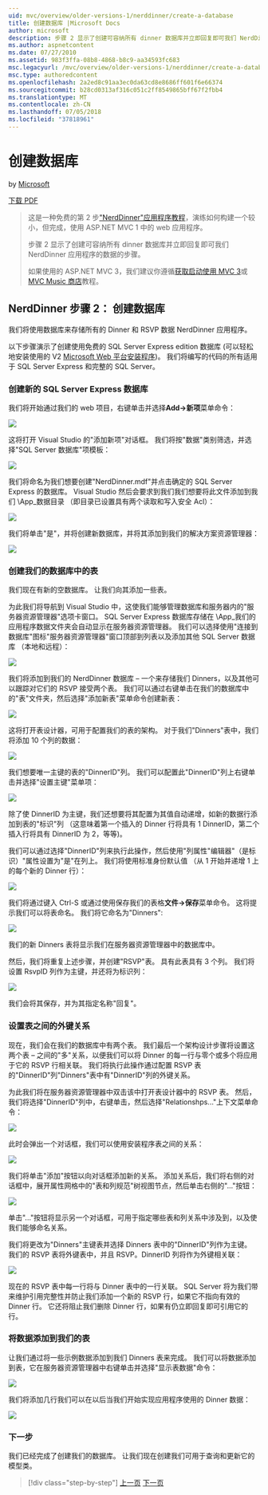 ```yaml
---
uid: mvc/overview/older-versions-1/nerddinner/create-a-database
title: 创建数据库 |Microsoft Docs
author: microsoft
description: 步骤 2 显示了创建可容纳所有 dinner 数据库并立即回复即可我们 NerdDinner 应用程序的数据的步骤。
ms.author: aspnetcontent
ms.date: 07/27/2010
ms.assetid: 983f3ffa-08b8-4868-b8c9-aa34593fc683
msc.legacyurl: /mvc/overview/older-versions-1/nerddinner/create-a-database
msc.type: authoredcontent
ms.openlocfilehash: 2a2ed8c91aa3ec0da63cd8e8686ff601f6e66374
ms.sourcegitcommit: b28cd0313af316c051c2ff8549865bff67f2fbb4
ms.translationtype: MT
ms.contentlocale: zh-CN
ms.lasthandoff: 07/05/2018
ms.locfileid: "37818961"
---
```

<a name="create-a-database"></a>创建数据库
====================
by [Microsoft](https://github.com/microsoft)

[下载 PDF](http://aspnetmvcbook.s3.amazonaws.com/aspnetmvc-nerdinner_v1.pdf)

> 这是一种免费的第 2 步["NerdDinner"应用程序教程](introducing-the-nerddinner-tutorial.md)，演练如何构建一个较小，但完成，使用 ASP.NET MVC 1 中的 web 应用程序。
> 
> 步骤 2 显示了创建可容纳所有 dinner 数据库并立即回复即可我们 NerdDinner 应用程序的数据的步骤。
> 
> 如果使用的 ASP.NET MVC 3，我们建议你遵循[获取启动使用 MVC 3](../../older-versions/getting-started-with-aspnet-mvc3/cs/intro-to-aspnet-mvc-3.md)或[MVC Music 商店](../../older-versions/mvc-music-store/mvc-music-store-part-1.md)教程。


## <a name="nerddinner-step-2-creating-the-database"></a>NerdDinner 步骤 2： 创建数据库

我们将使用数据库来存储所有的 Dinner 和 RSVP 数据 NerdDinner 应用程序。

以下步骤演示了创建使用免费的 SQL Server Express edition 数据库 (可以轻松地安装使用的 V2 [Microsoft Web 平台安装程序](https://www.microsoft.com/web/downloads/platform.aspx))。 我们将编写的代码的所有适用于 SQL Server Express 和完整的 SQL Server。

### <a name="creating-a-new-sql-server-express-database"></a>创建新的 SQL Server Express 数据库

我们将开始通过我们的 web 项目，右键单击并选择**Add-&gt;新项**菜单命令：

![](create-a-database/_static/image1.png)

这将打开 Visual Studio 的"添加新项"对话框。 我们将按"数据"类别筛选，并选择"SQL Server 数据库"项模板：

![](create-a-database/_static/image2.png)

我们将命名为我们想要创建"NerdDinner.mdf"并点击确定的 SQL Server Express 的数据库。 Visual Studio 然后会要求到我们我们想要将此文件添加到我们 \App\_数据目录 （即目录已设置具有两个读取和写入安全 Acl）：

![](create-a-database/_static/image3.png)

我们将单击"是"，并将创建新数据库，并将其添加到我们的解决方案资源管理器：

![](create-a-database/_static/image4.png)

### <a name="creating-tables-within-our-database"></a>创建我们的数据库中的表

我们现在有新的空数据库。 让我们向其添加一些表。

为此我们将导航到 Visual Studio 中，这使我们能够管理数据库和服务器内的"服务器资源管理器"选项卡窗口。 SQL Server Express 数据库存储在 \App\_我们的应用程序数据文件夹会自动显示在服务器资源管理器。 我们可以选择使用"连接到数据库"图标"服务器资源管理器"窗口顶部到列表以及添加其他 SQL Server 数据库 （本地和远程）：

![](create-a-database/_static/image5.png)

我们将添加到我们的 NerdDinner 数据库 – 一个来存储我们 Dinners，以及其他可以跟踪对它们的 RSVP 接受两个表。 我们可以通过右键单击在我们的数据库中的"表"文件夹，然后选择"添加新表"菜单命令创建新表：

![](create-a-database/_static/image6.png)

这将打开表设计器，可用于配置我们的表的架构。 对于我们"Dinners"表中，我们将添加 10 个列的数据：

![](create-a-database/_static/image7.png)

我们想要唯一主键的表的"DinnerID"列。 我们可以配置此"DinnerID"列上右键单击并选择"设置主键"菜单项：

![](create-a-database/_static/image8.png)

除了使 DinnerID 为主键，我们还想要将其配置为其值自动递增，如新的数据行添加到表的"标识"列 （这意味着第一个插入的 Dinner 行将具有 1 DinnerID，第二个插入行将具有 DinnerID 为 2，等等)。

我们可以通过选择"DinnerID"列来执行此操作，然后使用"列属性"编辑器"（是标识）"属性设置为"是"在列上。 我们将使用标准身份默认值 （从 1 开始并递增 1 上的每个新的 Dinner 行）：

![](create-a-database/_static/image9.png)

我们将通过键入 Ctrl-S 或通过使用保存我们的表格**文件-&gt;保存**菜单命令。 这将提示我们可以将表命名。 我们将它命名为"Dinners":

![](create-a-database/_static/image10.png)

我们的新 Dinners 表将显示我们在服务器资源管理器中的数据库中。

然后，我们将重复上述步骤，并创建"RSVP"表。 具有此表具有 3 个列。 我们将设置 RsvpID 列作为主键，并还将为标识列：

![](create-a-database/_static/image11.png)

我们会将其保存，并为其指定名称"回复"。

### <a name="setting-up-a-foreign-key-relationship-between-tables"></a>设置表之间的外键关系

现在，我们会在我们的数据库中有两个表。 我们最后一个架构设计步骤将设置这两个表 – 之间的"多"关系，以便我们可以将 Dinner 的每一行与零个或多个将应用于它的 RSVP 行相关联。 我们将执行此操作通过配置 RSVP 表的"DinnerID"列"Dinners"表中有"DinnerID"列的外键关系。

为此我们将在服务器资源管理器中双击该中打开表设计器中的 RSVP 表。 然后，我们将选择"DinnerID"列中，右键单击，然后选择"Relationshps..."上下文菜单命令：

![](create-a-database/_static/image12.png)

此时会弹出一个对话框，我们可以使用安装程序表之间的关系：

![](create-a-database/_static/image13.png)

我们将单击"添加"按钮以向对话框添加新的关系。 添加关系后，我们将右侧的对话框中，展开属性网格中的"表和列规范"树视图节点，然后单击右侧的"..."按钮：

![](create-a-database/_static/image14.png)

单击"..."按钮将显示另一个对话框，可用于指定哪些表和列关系中涉及到，以及使我们能够命名关系。

我们将更改为"Dinners"主键表并选择 Dinners 表中的"DinnerID"列作为主键。 我们的 RSVP 表将外键表中，并且 RSVP。DinnerID 列将作为外键相关联：

![](create-a-database/_static/image15.png)

现在的 RSVP 表中每一行将与 Dinner 表中的一行关联。 SQL Server 将为我们带来维护引用完整性并防止我们添加一个新的 RSVP 行，如果它不指向有效的 Dinner 行。 它还将阻止我们删除 Dinner 行，如果有仍立即回复即可引用它的行。

### <a name="adding-data-to-our-tables"></a>将数据添加到我们的表

让我们通过将一些示例数据添加到我们 Dinners 表来完成。 我们可以将数据添加到表，它在服务器资源管理器中右键单击并选择"显示表数据"命令：

![](create-a-database/_static/image16.png)

我们将添加几行我们可以在以后当我们开始实现应用程序使用的 Dinner 数据：

![](create-a-database/_static/image17.png)

### <a name="next-step"></a>下一步

我们已经完成了创建我们的数据库。 让我们现在创建我们可用于查询和更新它的模型类。

> [!div class="step-by-step"]
> [上一页](create-a-new-aspnet-mvc-project.md)
> [下一页](build-a-model-with-business-rule-validations.md)
